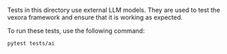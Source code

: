 Tests in this directory use external LLM models. They are used to test the vexora framework and ensure that it is working as expected.

To run these tests, use the following command:

```bash
pytest tests/ai
```
